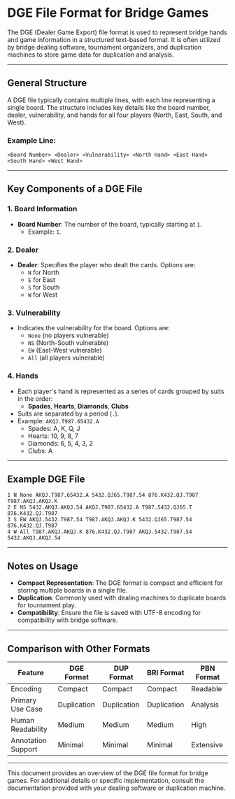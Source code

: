 # DGE File Format for Bridge Games

The DGE (Dealer Game Export) file format is used to represent bridge hands and game information in a structured text-based format. It is often utilized by bridge dealing software, tournament organizers, and duplication machines to store game data for duplication and analysis.

---

## General Structure

A DGE file typically contains multiple lines, with each line representing a single board. The structure includes key details like the board number, dealer, vulnerability, and hands for all four players (North, East, South, and West).

### Example Line:
```
<Board Number> <Dealer> <Vulnerability> <North Hand> <East Hand> <South Hand> <West Hand>
```

---

## Key Components of a DGE File

### **1. Board Information**
- **Board Number**: The number of the board, typically starting at `1`.
  - Example: `1`.

### **2. Dealer**
- **Dealer**: Specifies the player who dealt the cards. Options are:
  - `N` for North
  - `E` for East
  - `S` for South
  - `W` for West

### **3. Vulnerability**
- Indicates the vulnerability for the board. Options are:
  - `None` (no players vulnerable)
  - `NS` (North-South vulnerable)
  - `EW` (East-West vulnerable)
  - `All` (all players vulnerable)

### **4. Hands**
- Each player's hand is represented as a series of cards grouped by suits in the order:
  - **Spades**, **Hearts**, **Diamonds**, **Clubs**
- Suits are separated by a period (`.`).
- Example: `AKQJ.T987.65432.A`
  - Spades: A, K, Q, J
  - Hearts: 10, 9, 8, 7
  - Diamonds: 6, 5, 4, 3, 2
  - Clubs: A

---

## Example DGE File

```
1 N None AKQJ.T987.65432.A 5432.QJ65.T987.54 876.K432.QJ.T987 T987.AKQJ.AKQJ.K
2 E NS 5432.AKQJ.AKQJ.54 AKQJ.T987.65432.A T987.5432.QJ65.T 876.K432.QJ.T987
3 S EW AKQJ.5432.T987.54 T987.AKQJ.AKQJ.K 5432.QJ65.T987.54 876.K432.QJ.T987
4 W All T987.AKQJ.AKQJ.K 876.K432.QJ.T987 AKQJ.5432.T987.54 5432.AKQJ.AKQJ.54
```

---

## Notes on Usage

- **Compact Representation**: The DGE format is compact and efficient for storing multiple boards in a single file.
- **Duplication**: Commonly used with dealing machines to duplicate boards for tournament play.
- **Compatibility**: Ensure the file is saved with UTF-8 encoding for compatibility with bridge software.

---

## Comparison with Other Formats

| Feature            | DGE Format         | DUP Format         | BRI Format         | PBN Format        |
|--------------------|--------------------|--------------------|--------------------|-------------------|
| Encoding           | Compact            | Compact            | Compact            | Readable          |
| Primary Use Case   | Duplication        | Duplication        | Duplication        | Analysis          |
| Human Readability  | Medium             | Medium             | Medium             | High              |
| Annotation Support | Minimal            | Minimal            | Minimal            | Extensive         |

---

This document provides an overview of the DGE file format for bridge games. For additional details or specific implementation, consult the documentation provided with your dealing software or duplication machine.
